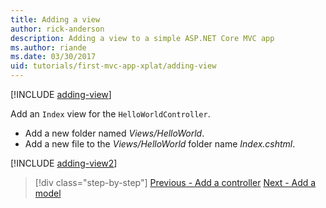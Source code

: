 ```yaml
---
title: Adding a view
author: rick-anderson
description: Adding a view to a simple ASP.NET Core MVC app
ms.author: riande
ms.date: 03/30/2017
uid: tutorials/first-mvc-app-xplat/adding-view
---
```


[!INCLUDE [adding-view](../../includes/mvc-intro/adding_view1.md)]

Add an `Index` view for the `HelloWorldController`.

* Add a new folder named *Views/HelloWorld*.
* Add a new file to the *Views/HelloWorld* folder name *Index.cshtml*.

[!INCLUDE [adding-view2](../../includes/mvc-intro/adding_view2.md)]

> [!div class="step-by-step"]
> [Previous - Add a controller](adding-controller.md)
> [Next - Add a model](adding-model.md)
